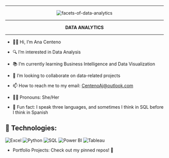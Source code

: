 


<div align="center">
  <hr>
  
 ![facets-of-data-analytics](https://github.com/user-attachments/assets/16c9cc1e-ede3-4cba-b3ef-7861ca5fa8fb)
  <hr>

</div>



<div align="center">
<strong>DATA ANALYTICS</strong>
  <hr>
</div>


- 🙋‍♀️ Hi, I’m Ana Centeno
  
- 🔍 I’m interested in Data Analysis
  
- 📚 I’m currently learning Business Intelligence and Data Visualization
  
- 🤝 I’m looking to collaborate on data-related projects
  
- 📫 How to reach me to my email: CentenoAj@outlook.com
  
- 👩‍💼 Pronouns: She/Her
  
- 🧠 Fun fact: I speak three languages, and sometimes I think in SQL before I think in Spanish

 

## 🧰 Technologies:

<p align="left">
  <img src="https://img.icons8.com/color/48/000000/microsoft-excel-2019.png" alt="Excel" />
  <img src="https://img.icons8.com/color/48/000000/python.png" alt="Python" />
  <img src="https://img.icons8.com/color/48/000000/sql.png" alt="SQL" />
  <img src="https://img.icons8.com/color/48/000000/power-bi.png" alt="Power BI" />
  <img src="https://img.icons8.com/color/48/000000/tableau-software.png" alt="Tableau" />
</p>












- Portfolio Projects: Check out my pinned repos! 📌

<!---
acenteno320/acenteno320 is a ✨ special ✨ repository because its `README.md` (this file) appears on your GitHub profile.
You can click the Preview link to take a look at your changes.
--->
